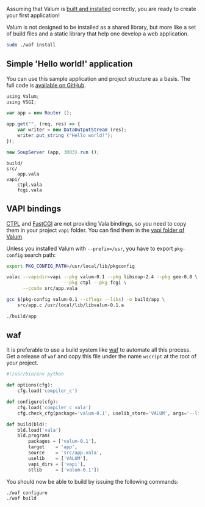 Assuming that Valum is [built and installed](installation.md) correctly, you
are ready to create your first application!

Valum is not designed to be installed as a shared library, but more like a set
of build files and a static library that help one develop a web application.

```bash
sudo ./waf install
```

## Simple 'Hello world!' application

You can use this sample application and project structure as a basis. The full
code is [available on GitHub](https://github.com/valum-framework/example).

```javascript
using Valum;
using VSGI;

var app = new Router ();

app.get("", (req, res) => {
    var writer = new DataOutputStream (res);
    writer.put_string ("Hello world!");
});

new SoupServer (app, 3003).run ();
```

```
build/
src/
    app.vala
vapi/
    ctpl.vala
    fcgi.vala
```

## VAPI bindings

[CTPL](ctpl.tuxfamily.org) and [FastCGI](http://www.fastcgi.com/drupal/) are
not providing Vala bindings, so you need to copy them in your project `vapi`
folder. You can find them in the
[vapi folder of Valum](https://github.com/antono/valum/tree/master/vapi).

Unless you installed Valum with `--prefix=/usr`, you have to export `pkg-config`
search path:

```bash
export PKG_CONFIG_PATH=/usr/local/lib/pkgconfig

valac --vapidir=vapi --pkg valum-0.1 --pkg libsoup-2.4 --pkg gee-0.8 \
                     --pkg ctpl --pkg fcgi \
      --ccode src/app.vala

gcc $(pkg-config valum-0.1 --cflags --libs) -o build/app \
    src/app.c /usr/local/lib/libvalum-0.1.a

./build/app
```

## waf

It is preferable to use a build system like
[waf](https://code.google.com/p/waf/) to automate all this process. Get
a release of `waf` and copy this file under the name `wscript` at the root of
your project.

```python
#!/usr/bin/env python

def options(cfg):
    cfg.load('compiler_c')

def configure(cfg):
    cfg.load('compiler_c vala')
    cfg.check_cfg(package='valum-0.1', uselib_store='VALUM', args='--libs --cflags')

def build(bld):
    bld.load('vala')
    bld.program(
        packages = ['valum-0.1'],
        target    = 'app',
        source    = 'src/app.vala',
        uselib    = ['VALUM'],
        vapi_dirs = ['vapi'],
        stlib     = ['valum-0.1'])
```

You should now be able to build by issuing the following commands:

```bash
./waf configure
./waf build
```
